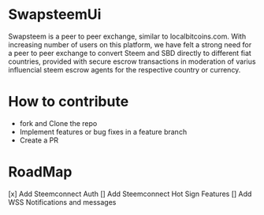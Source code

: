 # SwapsteemUi

Swapsteem is a peer to peer exchange, similar to localbitcoins.com. With increasing number of users on this platform, we have felt a strong need for a peer to peer exchange to convert Steem and SBD directly to different fiat countries, provided with secure escrow transactions in moderation of varius influencial steem escrow agents for the respective country or currency.

# How to contribute
- fork and Clone the repo 
- Implement features or bug fixes in a feature branch
- Create a PR 

# RoadMap 
[x] Add Steemconnect Auth
[] Add Steemconnect Hot Sign Features 
[] Add WSS Notifications and messages
